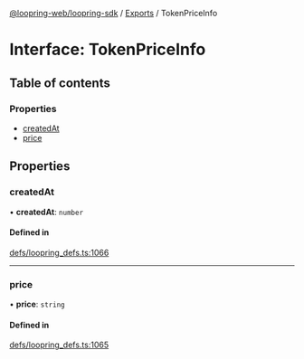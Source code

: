 [@loopring-web/loopring-sdk](../README.md) / [Exports](../modules.md) / TokenPriceInfo

# Interface: TokenPriceInfo

## Table of contents

### Properties

- [createdAt](TokenPriceInfo.md#createdat)
- [price](TokenPriceInfo.md#price)

## Properties

### createdAt

• **createdAt**: `number`

#### Defined in

[defs/loopring_defs.ts:1066](https://github.com/Loopring/loopring_sdk/blob/18accaa/src/defs/loopring_defs.ts#L1066)

___

### price

• **price**: `string`

#### Defined in

[defs/loopring_defs.ts:1065](https://github.com/Loopring/loopring_sdk/blob/18accaa/src/defs/loopring_defs.ts#L1065)

